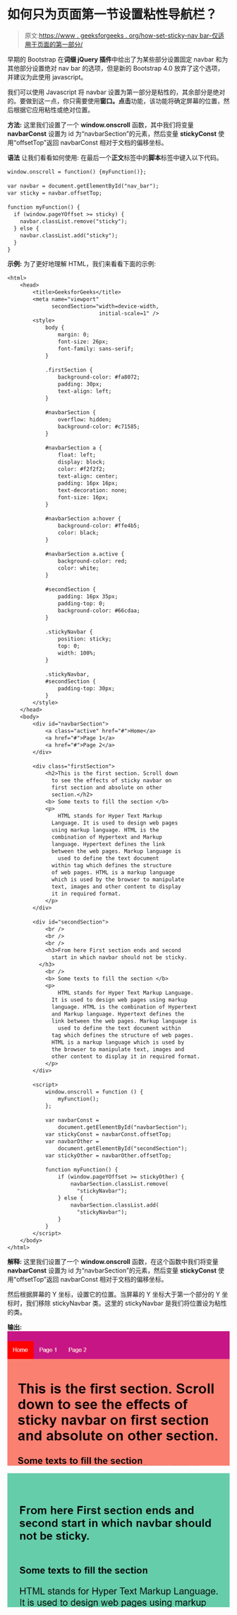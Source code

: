 # 如何只为页面第一节设置粘性导航栏？

> 原文:[https://www . geeksforgeeks . org/how-set-sticky-nav bar-仅适用于页面的第一部分/](https://www.geeksforgeeks.org/how-to-set-sticky-navbar-only-for-first-section-of-page/)

早期的 Bootstrap 在**词缀 jQuery 插件**中给出了为某些部分设置固定 navbar 和为其他部分设置绝对 nav bar 的选项，但是新的 Bootstrap 4.0 放弃了这个选项，并建议为此使用 javascript。

我们可以使用 Javascript 将 navbar 设置为第一部分是粘性的，其余部分是绝对的。要做到这一点，你只需要使用**窗口。点击**功能，该功能将确定屏幕的位置，然后根据它应用粘性或绝对位置。

**方法:**
这里我们设置了一个 **window.onscroll** 函数，其中我们将变量 **navbarConst** 设置为 id 为“navbarSection”的元素，然后变量 **stickyConst** 使用“offsetTop”返回 navbarConst 相对于文档的偏移坐标。

**语法**
让我们看看如何使用:
在最后一个**正文**标签中的**脚本**标签中键入以下代码。

```htmlhtml
window.onscroll = function() {myFunction()};

var navbar = document.getElementById("nav_bar");
var sticky = navbar.offsetTop;

function myFunction() {
  if (window.pageYOffset >= sticky) {
    navbar.classList.remove("sticky");
  } else {
    navbar.classList.add("sticky");
  }
}

```

**示例:**
为了更好地理解 HTML，我们来看看下面的示例:

```htmlhtml
<html>
    <head>
        <title>GeeksforGeeks</title>
        <meta name="viewport" 
              secondSection="width=device-width, 
                             initial-scale=1" />
        <style>
            body {
                margin: 0;
                font-size: 26px;
                font-family: sans-serif;
            }

            .firstSection {
                background-color: #fa8072;
                padding: 30px;
                text-align: left;
            }

            #navbarSection {
                overflow: hidden;
                background-color: #c71585;
            }

            #navbarSection a {
                float: left;
                display: block;
                color: #f2f2f2;
                text-align: center;
                padding: 16px 16px;
                text-decoration: none;
                font-size: 16px;
            }

            #navbarSection a:hover {
                background-color: #ffe4b5;
                color: black;
            }

            #navbarSection a.active {
                background-color: red;
                color: white;
            }

            #secondSection {
                padding: 16px 35px;
                padding-top: 0;
                background-color: #66cdaa;
            }

            .stickyNavbar {
                position: sticky;
                top: 0;
                width: 100%;
            }

            .stickyNavbar,
            #secondSection {
                padding-top: 30px;
            }
        </style>
    </head>
    <body>
        <div id="navbarSection">
            <a class="active" href="#">Home</a>
            <a href="#">Page 1</a>
            <a href="#">Page 2</a>
        </div>

        <div class="firstSection">
            <h2>This is the first section. Scroll down 
              to see the effects of sticky navbar on
              first section and absolute on other 
              section.</h2>
            <b> Some texts to fill the section </b>
            <p>
                HTML stands for Hyper Text Markup
              Language. It is used to design web pages
              using markup language. HTML is the 
              combination of Hypertext and Markup 
              language. Hypertext defines the link
              between the web pages. Markup language is
                used to define the text document 
              within tag which defines the structure
              of web pages. HTML is a markup language
              which is used by the browser to manipulate
              text, images and other content to display 
              it in required format.
            </p>
        </div>

        <div id="secondSection">
            <br />
            <br />
            <br />
            <h3>From here First section ends and second
              start in which navbar should not be sticky.
          </h3>
            <br />
            <b> Some texts to fill the section </b>
            <p>
                HTML stands for Hyper Text Markup Language.
              It is used to design web pages using markup
              language. HTML is the combination of Hypertext
              and Markup language. Hypertext defines the
              link between the web pages. Markup language is
                used to define the text document within 
              tag which defines the structure of web pages.
              HTML is a markup language which is used by 
              the browser to manipulate text, images and 
              other content to display it in required format.
            </p>
        </div>

        <script>
            window.onscroll = function () {
                myFunction();
            };

            var navbarConst = 
                document.getElementById("navbarSection");
            var stickyConst = navbarConst.offsetTop;
            var navbarOther = 
                document.getElementById("secondSection");
            var stickyOther = navbarOther.offsetTop;

            function myFunction() {
                if (window.pageYOffset >= stickyOther) {
                    navbarSection.classList.remove(
                      "stickyNavbar");
                } else {
                    navbarSection.classList.add(
                      "stickyNavbar");
                }
            }
        </script>
    </body>
</html>
```

**解释:**
这里我们设置了一个 **window.onscroll** 函数，在这个函数中我们将变量 **navbarConst** 设置为 id 为“navbarSection”的元素，然后变量 **stickyConst** 使用“offsetTop”返回 navbarConst 相对于文档的偏移坐标。

然后根据屏幕的 Y 坐标，设置它的位置。当屏幕的 Y 坐标大于第一个部分的 Y 坐标时，我们移除 stickyNavbar 类。这里的 stickyNavbar 是我们将位置设为粘性的类。

**输出:**
![](img/bab6576a5ab4e29a22968bf243a3095b.png)

![](img/5dcb075ca9542521ae77e696d9e8af81.png)